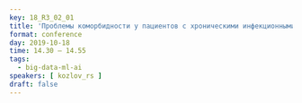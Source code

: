 ```yaml
---
key: 18_R3_02_01
title: 'Проблемы коморбидности у пациентов с хроническими инфекционными и паразитарными болезнями в практике семейных врачей Таджикистана'
format: conference
day: 2019-10-18
time: 14.30 – 14.55
tags:
  - big-data-ml-ai
speakers: [ kozlov_rs ]
draft: false
---
```

